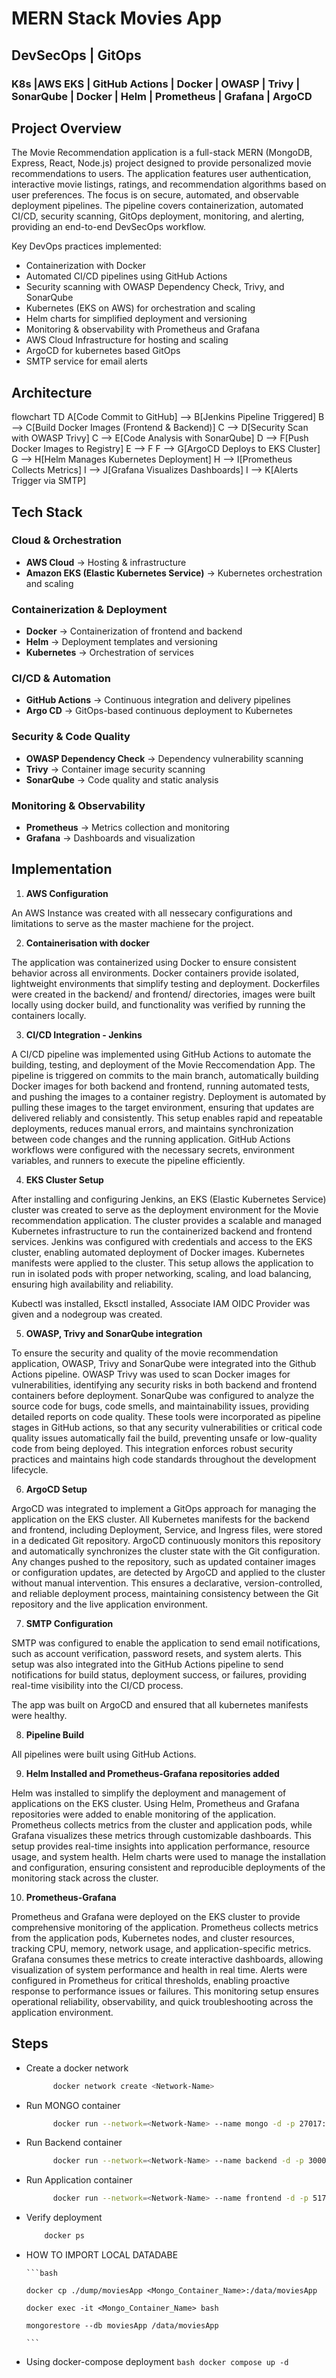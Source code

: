 ﻿# MERN Stack Movies App 
## DevSecOps | GitOps
### K8s |AWS EKS | GitHub Actions | Docker | OWASP | Trivy | SonarQube | Docker | Helm | Prometheus | Grafana | ArgoCD

## Project Overview

The Movie Recommendation application is a full-stack MERN (MongoDB, Express, React, Node.js) project designed to provide personalized movie recommendations to users. The application features user authentication, interactive movie listings, ratings, and recommendation algorithms based on user preferences. The focus is on secure, automated, and observable deployment pipelines. The pipeline covers containerization, automated CI/CD, security scanning, GitOps deployment, monitoring, and alerting, providing an end-to-end DevSecOps workflow.

Key DevOps practices implemented:

- Containerization with Docker
- Automated CI/CD pipelines using GitHub Actions
- Security scanning with OWASP Dependency Check, Trivy, and SonarQube
- Kubernetes (EKS on AWS) for orchestration and scaling
- Helm charts for simplified deployment and versioning
- Monitoring & observability with Prometheus and Grafana
- AWS Cloud Infrastructure for hosting and scaling
- ArgoCD for kubernetes based GitOps
- SMTP service for email alerts

## Architecture

flowchart TD
    A[Code Commit to GitHub] --> B[Jenkins Pipeline Triggered]
    B --> C[Build Docker Images (Frontend & Backend)]
    C --> D[Security Scan with OWASP Trivy]
    C --> E[Code Analysis with SonarQube]
    D --> F[Push Docker Images to Registry]
    E --> F
    F --> G[ArgoCD Deploys to EKS Cluster]
    G --> H[Helm Manages Kubernetes Deployment]
    H --> I[Prometheus Collects Metrics]
    I --> J[Grafana Visualizes Dashboards]
    I --> K[Alerts Trigger via SMTP]

## Tech Stack

### Cloud & Orchestration
- **AWS Cloud** -> Hosting & infrastructure
- **Amazon EKS (Elastic Kubernetes Service)** -> Kubernetes orchestration and scaling

### Containerization & Deployment
- **Docker** -> Containerization of frontend and backend
- **Helm** -> Deployment templates and versioning
- **Kubernetes** -> Orchestration of services

### CI/CD & Automation
- **GitHub Actions** -> Continuous integration and delivery pipelines
- **Argo CD** -> GitOps-based continuous deployment to Kubernetes

### Security & Code Quality
- **OWASP Dependency Check** -> Dependency vulnerability scanning
- **Trivy** -> Container image security scanning
- **SonarQube** -> Code quality and static analysis

### Monitoring & Observability
- **Prometheus** -> Metrics collection and monitoring
- **Grafana** -> Dashboards and visualization

## Implementation

1. **AWS Configuration**

An AWS Instance was created with all nessecary configurations and limitations to serve as the master machiene for the project.

2. **Containerisation with docker**

The application was containerized using Docker to ensure consistent behavior across all environments. Docker containers provide isolated, lightweight environments that simplify testing and deployment. Dockerfiles were created in the backend/ and frontend/ directories, images were built locally using docker build, and functionality was verified by running the containers locally. 

3. **CI/CD Integration - Jenkins**

A CI/CD pipeline was implemented using GitHub Actions to automate the building, testing, and deployment of the Movie Reccomendation App. The pipeline is triggered on commits to the main branch, automatically building Docker images for both backend and frontend, running automated tests, and pushing the images to a container registry. Deployment is automated by pulling these images to the target environment, ensuring that updates are delivered reliably and consistently. This setup enables rapid and repeatable deployments, reduces manual errors, and maintains synchronization between code changes and the running application. GitHub Actions workflows were configured with the necessary secrets, environment variables, and runners to execute the pipeline efficiently.


4. **EKS Cluster Setup**

After installing and configuring Jenkins, an EKS (Elastic Kubernetes Service) cluster was created to serve as the deployment environment for the Movie recommendation application. The cluster provides a scalable and managed Kubernetes infrastructure to run the containerized backend and frontend services. Jenkins was configured with credentials and access to the EKS cluster, enabling automated deployment of Docker images. Kubernetes manifests were applied to the cluster. This setup allows the application to run in isolated pods with proper networking, scaling, and load balancing, ensuring high availability and reliability. 

Kubectl was installed, Eksctl installed, Associate IAM OIDC Provider was given and a nodegroup was created.

5. **OWASP, Trivy and SonarQube integration**

To ensure the security and quality of the movie recommendation application, OWASP, Trivy and SonarQube were integrated into the Github Actions pipeline. OWASP Trivy was used to scan Docker images for vulnerabilities, identifying any security risks in both backend and frontend containers before deployment. SonarQube was configured to analyze the source code for bugs, code smells, and maintainability issues, providing detailed reports on code quality. These tools were incorporated as pipeline stages in GitHub actions, so that any security vulnerabilities or critical code quality issues automatically fail the build, preventing unsafe or low-quality code from being deployed. This integration enforces robust security practices and maintains high code standards throughout the development lifecycle.


6. **ArgoCD Setup**

ArgoCD was integrated to implement a GitOps approach for managing the application on the EKS cluster. All Kubernetes manifests for the backend and frontend, including Deployment, Service, and Ingress files, were stored in a dedicated Git repository. ArgoCD continuously monitors this repository and automatically synchronizes the cluster state with the Git configuration. Any changes pushed to the repository, such as updated container images or configuration updates, are detected by ArgoCD and applied to the cluster without manual intervention. This ensures a declarative, version-controlled, and reliable deployment process, maintaining consistency between the Git repository and the live application environment.


7. **SMTP Configuration**

SMTP was configured to enable the application to send email notifications, such as account verification, password resets, and system alerts. This setup was also integrated into the GitHub Actions pipeline to send notifications for build status, deployment success, or failures, providing real-time visibility into the CI/CD process.

The app was built on ArgoCD and ensured that all kubernetes manifests were healthy.

8. **Pipeline Build**

All pipelines were built using GitHub Actions.

9. **Helm Installed and Prometheus-Grafana repositories added**

Helm was installed to simplify the deployment and management of applications on the EKS cluster. Using Helm, Prometheus and Grafana repositories were added to enable monitoring of the application. Prometheus collects metrics from the cluster and application pods, while Grafana visualizes these metrics through customizable dashboards. This setup provides real-time insights into application performance, resource usage, and system health. Helm charts were used to manage the installation and configuration, ensuring consistent and reproducible deployments of the monitoring stack across the cluster.

10. **Prometheus-Grafana**

Prometheus and Grafana were deployed on the EKS cluster to provide comprehensive monitoring of the application. Prometheus collects metrics from the application pods, Kubernetes nodes, and cluster resources, tracking CPU, memory, network usage, and application-specific metrics. Grafana consumes these metrics to create interactive dashboards, allowing visualization of system performance and health in real time. Alerts were configured in Prometheus for critical thresholds, enabling proactive response to performance issues or failures. This monitoring setup ensures operational reliability, observability, and quick troubleshooting across the application environment.


## Steps

- Create a docker network
  ```bash
        docker network create <Network-Name>
  ```

- Run MONGO container
  ```bash
        docker run --network=<Network-Name> --name mongo -d -p 27017:27017 mongo
  ```


- Run Backend container
  ```bash
        docker run --network=<Network-Name> --name backend -d -p 3000:3000 sidraut007/movie-back
  ```

  
- Run Application container
  ```bash
        docker run --network=<Network-Name> --name frontend -d -p 5173:5173 sidraut007/movie-front
  ```

- Verify deployment
  ```bash
      docker ps
  ```


- HOW TO IMPORT LOCAL DATADABE

      ```bash

      docker cp ./dump/moviesApp <Mongo_Container_Name>:/data/moviesApp

      docker exec -it <Mongo_Container_Name> bash

      mongorestore --db moviesApp /data/moviesApp

      ```

 
- Using docker-compose deployment
      ```bash
            docker compose up -d
      ```



     
